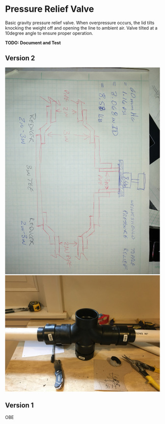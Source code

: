 # Pressure Relief Valve
Basic gravity pressure relief valve. When overpressure occurs, the lid tilts knocking the weight off and opening the line to ambient air. Valve tilted at a 10degree angle to ensure proper operation.

**TODO: Document and Test**

## Version 2
![As Sketched](System/RawDesigns/PRV_sketch.jpg)
![As Built](System/Images/PRV_built.jpg)

## Version 1
OBE
